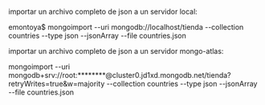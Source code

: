 importar un archivo completo de json a un servidor local:

emontoya$ mongoimport --uri mongodb://localhost/tienda --collection countries --type json --jsonArray --file countries.json

importar un archivo completo de json a un servidor mongo-atlas:

mongoimport --uri mongodb+srv://root:********@cluster0.jd1xd.mongodb.net/tienda?retryWrites=true&w=majority --collection countries --type json --jsonArray --file countries.json
